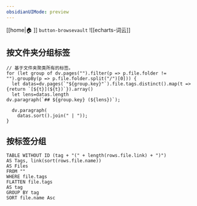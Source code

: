 ```yaml
---
obsidianUIMode: preview
---
```

[[home|🏠 ]]    `button-browsevault`
![[echarts-词云]]

## 按文件夹分组标签
```dataviewjs
// 基于文件夹聚类所有的标签。
for (let group of dv.pages("").filter(p => p.file.folder != "").groupBy(p => p.file.folder.split("/")[0])) {
  let datas=dv.pages(`"${group.key}"`).file.tags.distinct().map(t => {return `[${t}](${t})`}).array()
  let lens=datas.length
dv.paragraph(`## ${group.key} (${lens})`);

  dv.paragraph(
    datas.sort().join(" | "));
}

```


## 按标签分组
```dataview
TABLE WITHOUT ID (tag + "(" + length(rows.file.link) + ")") 
AS Tags, link(sort(rows.file.name)) 
AS Files 
FROM "" 
WHERE file.tags 
FLATTEN file.tags 
AS tag 
GROUP BY tag 
SORT file.name Asc 
```